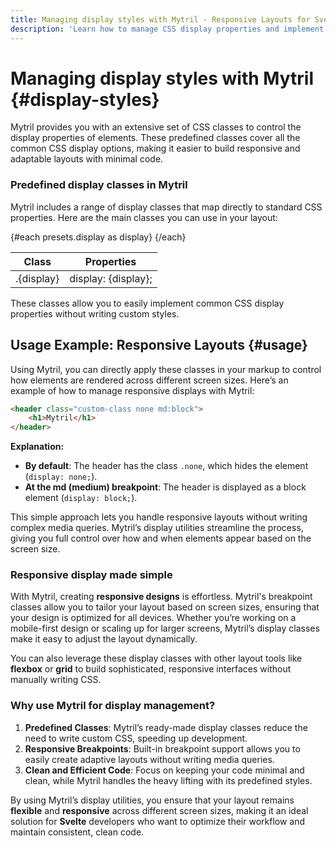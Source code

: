 ```yaml
---
title: Managing display styles with Mytril - Responsive Layouts for Svelte Projects
description: 'Learn how to manage CSS display properties and implement responsive layouts with Mytril’s predefined classes. Streamline your Svelte development with flexible display utilities.'
---
```


<script lang="ts">
    import {presets} from "../index.js";
</script>

# Managing display styles with Mytril {#display-styles}

Mytril provides you with an extensive set of CSS classes to control the display properties of elements. These predefined classes cover all the common CSS display options, making it easier to build responsive and adaptable layouts with minimal code.

### Predefined display classes in Mytril

Mytril includes a range of display classes that map directly to standard CSS properties. Here are the main classes you can use in your layout:

<table>
    <thead>
        <tr>
            <th>Class</th>
            <th>Properties</th>
        </tr>
    </thead>
    <tbody>
        {#each presets.display as display}
            <tr>
                <td>.{display}</td>
                <td>display: {display};</td>
            </tr>
        {/each}
    </tbody>
</table>

These classes allow you to easily implement common CSS display properties without writing custom styles.

## Usage Example: Responsive Layouts {#usage}

Using Mytril, you can directly apply these classes in your markup to control how elements are rendered across different screen sizes. Here’s an example of how to manage responsive displays with Mytril:

```html
<header class="custom-class none md:block">
	<h1>Mytril</h1>
</header>
```

**Explanation:**

- **By default**: The header has the class `.none`, which hides the element (`display: none;`).
- **At the md (medium) breakpoint**: The header is displayed as a block element (`display: block;`).

This simple approach lets you handle responsive layouts without writing complex media queries. Mytril’s display utilities streamline the process, giving you full control over how and when elements appear based on the screen size.

### Responsive display made simple

With Mytril, creating **responsive designs** is effortless. Mytril's breakpoint classes allow you to tailor your layout based on screen sizes, ensuring that your design is optimized for all devices. Whether you’re working on a mobile-first design or scaling up for larger screens, Mytril’s display classes make it easy to adjust the layout dynamically.

You can also leverage these display classes with other layout tools like **flexbox** or **grid** to build sophisticated, responsive interfaces without manually writing CSS.

### Why use Mytril for display management?

1. **Predefined Classes**: Mytril’s ready-made display classes reduce the need to write custom CSS, speeding up development.
2. **Responsive Breakpoints**: Built-in breakpoint support allows you to easily create adaptive layouts without writing media queries.
3. **Clean and Efficient Code**: Focus on keeping your code minimal and clean, while Mytril handles the heavy lifting with its predefined styles.

By using Mytril’s display utilities, you ensure that your layout remains **flexible** and **responsive** across different screen sizes, making it an ideal solution for **Svelte** developers who want to optimize their workflow and maintain consistent, clean code.
